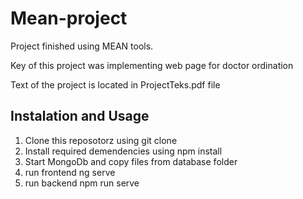 # Mean-project

Project finished using MEAN tools.

Key of this project was implementing web page for doctor ordination

Text of the project is located in ProjectTeks.pdf file

## Instalation and Usage 


1. Clone this reposotorz using git clone
2. Install required demendencies using npm install
3. Start MongoDb and copy files from database folder
4. run frontend ng serve
5. run backend npm run serve
